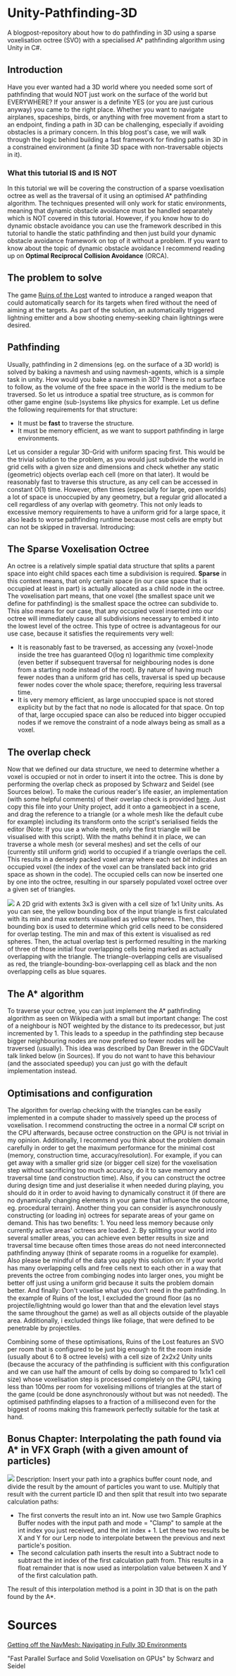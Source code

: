 # Unity-Pathfinding-3D
A blogpost-repository about how to do pathfinding in 3D using a sparse voxelisation octree (SVO) with a specialised A* pathfinding algorithm using Unity in C#.

## Introduction
Have you ever wanted had a 3D world where you needed some sort of pathfinding that would NOT just work on the surface of the world but EVERYWHERE? If your answer is a definite YES (or you are just curious anyway) you came to the right place. Whether you want to navigate airplanes, spaceships, birds, or anything with free movement from a start to an endpoint, finding a path in 3D can be challenging, especially if avoiding obstacles is a primary concern. In this blog post's case, we will walk through the logic behind building a fast framework for finding paths in 3D in a constrained environment (a finite 3D space with non-traversable objects in it).

### What this tutorial IS and IS NOT
In this tutorial we will be covering the construction of a sparse voexlisation octree as well as the traversal of it using an optimised A* pathfinding algorithm. The techniques presented will only work for static environments, meaning that dynamic obstacle avoidance must be handled separately which is NOT covered in this tutorial. However, if you know how to do dynamic obstacle avoidance you can use the framework described in this tutorial to handle the static pathfinding and then just build your dynamic obstacle avoidance framework on top of it without a problem. If you want to know about the topic of dynamic obstacle avoidance I recommend reading up on **Optimal Reciprocal Collision Avoidance** (ORCA).

## The problem to solve
The game [Ruins of the Lost](https://portfolio.fh-salzburg.ac.at/projects/2022-ruins-of-the-lost) wanted to introduce a ranged weapon that could automatically search for its targets when fired without the need of aiming at the targets. As part of the solution, an automatically triggered lightning emitter and a bow shooting enemy-seeking chain lightnings were desired.

## Pathfinding
Usually, pathfinding in 2 dimensions (eg. on the surface of a 3D world) is solved by baking a navmesh and using navmesh-agents, which is a simple task in unity. How would you bake a navmesh in 3D? There is not a surface to follow, as the volume of the free space in the world is the medium to be traversed. So let us introduce a spatial tree structure, as is common for other game engine (sub-)systems like physics for example. Let us define the following requirements for that structure:
* It must be **fast** to traverse the structure.
* It must be memory efficient, as we want to support pathfinding in large environments.

Let us consider a regular 3D-Grid with uniform spacing first. This would be the trivial solution to the problem, as you would just subdivide the world in grid cells with a given size and dimensions and check whether any static (geometric) objects overlap each cell (more on that later). It would be reasonably fast to traverse this structure, as any cell can be accessed in constant O(1) time. However, often times (especially for large, open worlds) a lot of space is unoccupied by any geometry, but a regular grid allocated a cell regardless of any overlap with geometry. This not only leads to excessive memory requirements to have a uniform grid for a large space, it also leads to worse pathfinding runtime because most cells are empty but can not be skipped in traversal. Introducing:

## The **S**parse **V**oxelisation **O**ctree
An octree is a relatively simple spatial data structure that splits a parent space into eight child spaces each time a subdivision is required. **Sparse** in this context means, that only certain space (in our case space that is occupied at least in part) is actually allocated as a child node in the octree. The voxelisation part means, that one voxel (the smallest space unit we define for pathfinding) is the smallest space the octree can subdivide to. This also means for our case, that any occupied voxel inserted into our octree will immediately cause all subdivisions necessary to embed it into the lowest level of the octree. This type of octree is advantageous for our use case, because it satisfies the requirements very well:
* It is reasonably fast to be traversed, as accessing any (voxel-)node  inside the tree has guaranteed O(log n) logarithmic time complexity (even better if subsequent traversal for neighbouring nodes is done from a starting node instead of the root). By nature of having much fewer nodes than a uniform grid has cells, traversal is sped up because fewer nodes cover the whole space; therefore, requiring less traversal time.
* It is very memory efficient, as large unoccupied space is not stored explicity but by the fact that no node is allocated for that space. On top of that, large occupied space can also be reduced into bigger occupied nodes if we remove the constraint of a node always being as small as a voxel.

## The overlap check
Now that we defined our data structure, we need to determine whether a voxel is occupied or not in order to insert it into the octree. This is done by performing the overlap check as proposed by Schwarz and Seidel (see Sources below). To make the curious reader's life easier, an implementation (with some helpful comments) of their overlap check is provided [here](https://gist.github.com/Gornhoth/d3ab60d40689148e5a5f9a5566259d51). Just copy this file into your Unity project, add it onto a gameobject in a scene, and drag the reference to a triangle (or a whole mesh like the default cube for example) including its transform onto the script's serialised fields the editor (Note: If you use a whole mesh, only the first triangle will be visualised with this script). With the maths behind it in place, we can traverse a whole mesh (or several meshes) and set the cells of our (currently still uniform grid) world to occupied if a triangle overlaps the cell. This results in a densely packed voxel array where each set _bit_ indicates an occupied voxel (the index of the voxel can be translated back into grid space as shown in the code). The occupied cells can now be inserted one by one into the octree, resulting in our sparsely populated voxel octree over a given set of triangles.

![](Triangle_Overlap.png)
A 2D grid with extents 3x3 is given with a cell size of 1x1 Unity units. As you can see, the yellow bounding box of the input triangle is first calculated with its min and max extents visualised as yellow spheres. Then, this bounding box is used to determine which grid cells need to be considered for overlap testing. The min and max of this extent is visualised as red spheres. Then, the actual overlap test is performed resulting in the marking of three of those initial four overlapping cells being marked as actually overlapping with the triangle. The triangle-overlapping cells are visualised as red, the triangle-bounding-box-overlapping cell as black and the non overlapping cells as blue squares.

## The A* algorithm
To traverse your octree, you can just implement the A* pathfinding algorithm as seen on Wikipedia with a small but important change: The cost of a neighbour is NOT weighted by the distance to its predecessor, but just incremented by 1. This leads to a speedup in the pathfinding step because bigger neighbouring nodes are now prefered so fewer nodes will be traversed (usually). This idea was described by Dan Brewer in the GDCVault talk linked below (in Sources). If you do not want to have this behaviour (and the associated speedup) you can just go with the default implementation instead.

## Optimisations and configuration
The algorithm for overlap checking with the triangles can be easily implemented in a compute shader to massively speed up the process of voxelisation. I recommend constructing the octree in a normal C# script on the CPU afterwards, because octree construction on the GPU is not trivial in my opinion. Additionally, I recommend you think about the problem domain carefully in order to get the maximum performance for the minimal cost (memory, construction time, accuracy/resolution). For example, if you can get away with a smaller grid size (or bigger cell size) for the voxelisation step without sacrificing too much accuracy, do it to save memory and traversal time (and construction time). Also, if you can construct the octree during design time and just deserialise it when needed during playing, you should do it in order to avoid having to dynamically construct it (if there are no dynamically changing elements in your game that influence the outcome, eg. procedural terrain). Another thing you can consider is asynchronously constructing (or loading in) octrees for separate areas of your game on demand. This has two benefits: 1. You need less memory because only currently active areas' octrees are loaded. 2. By splitting your world into several smaller areas, you can achieve even better results in size and traversal time because often times those areas do not need interconnected pathfinding anyway (think of separate rooms in a roguelike for example). Also please be mindful of the data you apply this solution on: If your world has many overlapping cells and free cells next to each other in a way that prevents the octree from combinging nodes into larger ones, you might be better off just using a uniform grid because it suits the problem domain better. And finally: Don't voxelise what you don't need in the pathfinding. In the example of Ruins of the lost, I excluded the ground floor (as no projectile/lightning would go lower than that and the elevation level stays the same throughout the game) as well as all objects outside of the playable area. Additionally, i excluded things like foliage, that were defined to be penetrable by projectiles.

Combining some of these optimisations, Ruins of the Lost features an SVO per room that is configured to be just big enough to fit the room inside (usually about 6 to 8 octree levels) with a cell size of 2x2x2 Unity units (because the accuracy of the pathfinding is sufficient with this configuration and we can use half the amount of cells by doing so compared to 1x1x1 cell size) whose voxelisation step is processed completely on the GPU, taking less than 100ms per room for voxelising millions of triangles at the start of the game (could be done asynchronously without but was not needed). The optimised pathfinding elapses to a fraction of a millisecond even for the biggest of rooms making this framework perfectly suitable for the task at hand.

## Bonus Chapter: Interpolating the path found via A* in VFX Graph (with a given amount of particles)
![](Interpolation_VFXGraph.png)
Description: Insert your path into a graphics buffer count node, and divide the result by the amount of particles you want to use. Multiply that result with the current particle ID and then split that result into two separate calculation paths:
* The first converts the result into an int. Now use two Sample Graphics Buffer nodes with the input path and mode = "Clamp" to sample at the int index you just received, and the int index + 1. Let these two results be X and Y for our Lerp node to interpolate between the previous and next particle's position.
* The second calculation path inserts the result into a Subtract node to subtract the int index of the first calculation path from. This results in a float remainder that is now used as interpolation value between X and Y of the first calculation path.

The result of this interpolation method is a point in 3D that is on the path found by the A*.

# Sources
[Getting off the NavMesh: Navigating in Fully 3D Environments](https://www.gdcvault.com/play/1022016/Getting-off-the-NavMesh-Navigating)

"Fast Parallel Surface and Solid Voxelisation on GPUs" by Schwarz and Seidel
